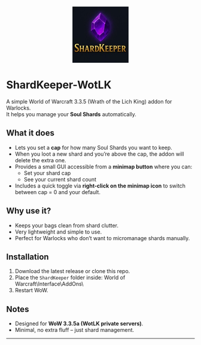 <p align="center">
  <img src="ShardKeeper.jpg" alt="ShardKeeper logo" width="150" height="150"/>
</p>

# ShardKeeper-WotLK

A simple World of Warcraft 3.3.5 (Wrath of the Lich King) addon for Warlocks.  
It helps you manage your **Soul Shards** automatically.

## What it does
- Lets you set a **cap** for how many Soul Shards you want to keep.  
- When you loot a new shard and you’re above the cap, the addon will delete the extra one.  
- Provides a small GUI accessible from a **minimap button** where you can:
  - Set your shard cap
  - See your current shard count
- Includes a quick toggle via **right-click on the minimap icon** to switch between cap = 0 and your default.

## Why use it?
- Keeps your bags clean from shard clutter.  
- Very lightweight and simple to use.  
- Perfect for Warlocks who don’t want to micromanage shards manually.

## Installation
1. Download the latest release or clone this repo.  
2. Place the `ShardKeeper` folder inside:  World of Warcraft\Interface\AddOns\
3. Restart WoW.

## Notes
- Designed for **WoW 3.3.5a (WotLK private servers)**.  
- Minimal, no extra fluff – just shard management.  

---
